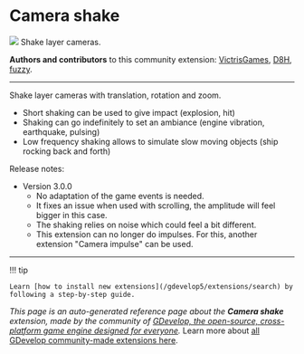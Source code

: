 # Camera shake

<img src="https://resources.gdevelop-app.com/assets/Icons/vector-difference-ab.svg" class="extension-icon"></img>
Shake layer cameras.

**Authors and contributors** to this community extension: [VictrisGames](https://gd.games/VictrisGames), [D8H](https://gd.games/D8H), [fuzzy](https://gd.games/fuzzy).

---

Shake layer cameras with translation, rotation and zoom.


- Short shaking can be used to give impact (explosion, hit)
- Shaking can go indefinitely to set an ambiance (engine vibration, earthquake, pulsing)
- Low frequency shaking allows to simulate slow moving objects (ship rocking back and forth)

Release notes:

- Version 3.0.0
  - No adaptation of the game events is needed.
  - It fixes an issue when used with scrolling, the amplitude will feel bigger in this case.
  - The shaking relies on noise which could feel a bit different.
  - This extension can no longer do impulses. For this, another extension "Camera impulse" can be used.

---

!!! tip

    Learn [how to install new extensions](/gdevelop5/extensions/search) by following a step-by-step guide.

*This page is an auto-generated reference page about the **Camera shake** extension, made by the community of [GDevelop, the open-source, cross-platform game engine designed for everyone](https://gdevelop.io/).* Learn more about [all GDevelop community-made extensions here](/gdevelop5/extensions).